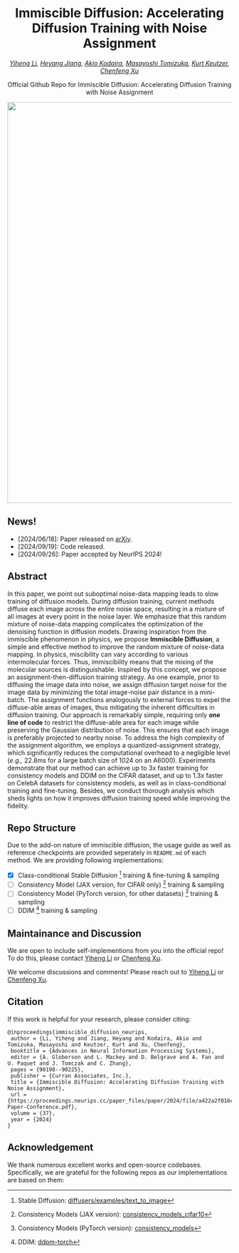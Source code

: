 <div align="center">

# Immiscible Diffusion: Accelerating Diffusion Training with Noise Assignment
*[Yiheng Li](https://yhli123.github.io/), [Heyang Jiang](https://www.linkedin.com/in/heyang-jiang-b64a522b2/?originalSubdomain=cn), [Akio Kodaira](https://www.linkedin.com/in/akio-kodaira-1a7b98252/), [Masayoshi Tomizuka](https://msc.berkeley.edu/people/tomizuka.html), [Kurt Keutzer](https://people.eecs.berkeley.edu/~keutzer/), [Chenfeng Xu](https://www.chenfengx.com/)*

Official Github Repo for Immiscible Diffusion: Accelerating Diffusion Training with Noise Assignment
</div>

<p align="center">
    <img src="resources/Fig_Illustration.jpg"/ width="900">
</p>

## News!
- [2024/06/18]: Paper released on [arXiv](https://arxiv.org/abs/2406.12303).
- [2024/09/19]: Code released.
- [2024/09/26]: Paper accepted by NeurIPS 2024!

## Abstract
In this paper, we point out suboptimal noise-data mapping leads to slow training of diffusion models. During diffusion training, current methods diffuse each image across the entire noise space, resulting in a mixture of all images at every point in the noise layer. We emphasize that this random mixture of noise-data mapping complicates the optimization of the denoising function in diffusion models. Drawing inspiration from the immiscible phenomenon in physics, we propose **Immiscible Diffusion**, a simple and effective method to improve the random mixture of noise-data mapping. In physics, miscibility can vary according to various intermolecular forces. Thus, immiscibility means that the mixing of the molecular sources is distinguishable.
Inspired by this concept, we propose an assignment-then-diffusion training strategy. As one example, prior to diffusing the image data into noise, we assign diffusion target noise for the image data by minimizing the total image-noise pair distance in a mini-batch. The assignment functions analogously to external forces to expel the diffuse-able areas of images, thus mitigating the inherent difficulties in diffusion training. Our approach is remarkably simple, requiring only **one line of code** to restrict the diffuse-able area for each image while preserving the Gaussian distribution of noise. This ensures that each image is preferably projected to nearby noise. 
To address the high complexity of the assignment algorithm, we employs a quantized-assignment strategy, which significantly reduces the computational overhead to a negligible level (*e.g.,* 22.8ms for a large batch size of 1024 on an A6000). Experiments demonstrate that our method can achieve up to 3x faster training for consistency models and DDIM on the CIFAR dataset, and up to 1.3x faster on CelebA datasets for consistency models, as well as in class-conditional training and fine-tuning. Besides, we conduct thorough analysis which sheds lights on how it improves diffusion training speed while improving the fidelity.

## Repo Structure

Due to the add-on nature of immiscible diffusion, the usage guide as well as reference checkpoints are provided seperately in `README.md` of each method. We are providing following implementations:

- [x] Class-conditional Stable Diffusion [^1] training & fine-tuning & sampling
- [ ] Consistency Model (JAX version, for CIFAR only) [^2] training & sampling
- [ ] Consistency Model (PyTorch version, for other datasets) [^3] training & sampling
- [ ] DDIM [^4] training & sampling

## Maintainance and Discussion

We are open to include self-implementions from you into the official repo! To do this, please contact [Yiheng Li](mailto:yhli@berkeley.edu) or [Chenfeng Xu](mailto:xuchenfeng@berkeley.edu).

We welcome discussions and comments! Please reach out to [Yiheng Li](mailto:yhli@berkeley.edu) or [Chenfeng Xu](mailto:xuchenfeng@berkeley.edu).

## Citation
If this work is helpful for your research, please consider citing:

```
@inproceedings{immiscible_diffusion_neurips,
 author = {Li, Yiheng and Jiang, Heyang and Kodaira, Akio and Tomizuka, Masayoshi and Keutzer, Kurt and Xu, Chenfeng},
 booktitle = {Advances in Neural Information Processing Systems},
 editor = {A. Globerson and L. Mackey and D. Belgrave and A. Fan and U. Paquet and J. Tomczak and C. Zhang},
 pages = {90198--90225},
 publisher = {Curran Associates, Inc.},
 title = {Immiscible Diffusion: Accelerating Diffusion Training with Noise Assignment},
 url = {https://proceedings.neurips.cc/paper_files/paper/2024/file/a422a2f016c14406a01ddba731c0969a-Paper-Conference.pdf},
 volume = {37},
 year = {2024}
}

```

## Acknowledgement

We thank numerous excellent works and open-source codebases. Specifically, we are grateful for the following repos as our implementations are based on them:

[^1]: Stable Diffusion: [diffusers/examples/text_to_image](https://github.com/huggingface/diffusers/tree/main/examples/text_to_image)

[^2]: Consistency Models (JAX version): [consistency_models_cifar10](https://github.com/openai/consistency_models_cifar10)

[^3]: Consistency Models (PyTorch version): [consistency_models](https://github.com/openai/consistency_models)

[^4]: DDIM: [ddpm-torch](https://github.com/tqch/ddpm-torch)
